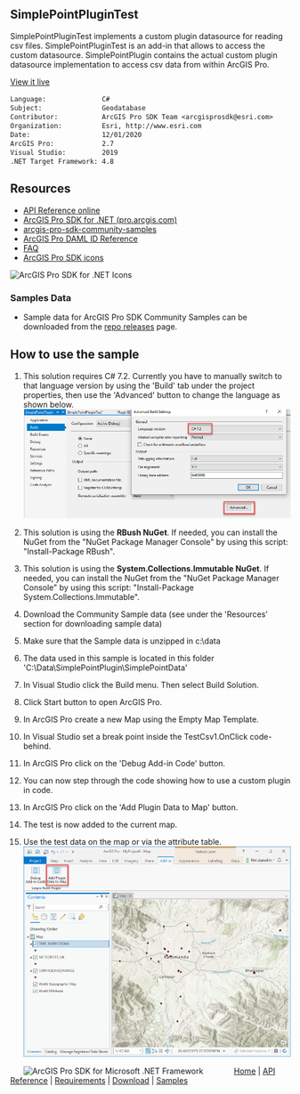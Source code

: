 ## SimplePointPluginTest

<!-- TODO: Write a brief abstract explaining this sample -->
SimplePointPluginTest implements a custom plugin datasource for reading csv files.  SimplePointPluginTest is an add-in that allows to access the custom datasource.  SimplePointPlugin contains the actual custom plugin datasource implementation to access csv data from within ArcGIS Pro.   
  


<a href="http://pro.arcgis.com/en/pro-app/sdk/" target="_blank">View it live</a>

<!-- TODO: Fill this section below with metadata about this sample-->
```
Language:              C#
Subject:               Geodatabase
Contributor:           ArcGIS Pro SDK Team <arcgisprosdk@esri.com>
Organization:          Esri, http://www.esri.com
Date:                  12/01/2020
ArcGIS Pro:            2.7
Visual Studio:         2019
.NET Target Framework: 4.8
```

## Resources

* [API Reference online](https://pro.arcgis.com/en/pro-app/sdk/api-reference)
* <a href="https://pro.arcgis.com/en/pro-app/sdk/" target="_blank">ArcGIS Pro SDK for .NET (pro.arcgis.com)</a>
* [arcgis-pro-sdk-community-samples](https://github.com/Esri/arcgis-pro-sdk-community-samples)
* [ArcGIS Pro DAML ID Reference](https://github.com/Esri/arcgis-pro-sdk/wiki/ArcGIS-Pro-DAML-ID-Reference)
* [FAQ](https://github.com/Esri/arcgis-pro-sdk/wiki/FAQ)
* [ArcGIS Pro SDK icons](https://github.com/Esri/arcgis-pro-sdk/releases/tag/2.4.0.19948)

![ArcGIS Pro SDK for .NET Icons](https://Esri.github.io/arcgis-pro-sdk/images/Home/Image-of-icons.png  "ArcGIS Pro SDK Icons")

### Samples Data

* Sample data for ArcGIS Pro SDK Community Samples can be downloaded from the [repo releases](https://github.com/Esri/arcgis-pro-sdk-community-samples/releases) page.  

## How to use the sample
<!-- TODO: Explain how this sample can be used. To use images in this section, create the image file in your sample project's screenshots folder. Use relative url to link to this image using this syntax: ![My sample Image](FacePage/SampleImage.png) -->
1. This solution requires C# 7.2.  Currently you have to manually switch to that language version by using the 'Build' tab under the project properties, then use the 'Advanced' button to change the language as shown below.  
![UI](Screenshots/screen1.png)    
  
1. This solution is using the **RBush NuGet**.  If needed, you can install the NuGet from the "NuGet Package Manager Console" by using this script: "Install-Package RBush".  
1. This solution is using the **System.Collections.Immutable NuGet**.  If needed, you can install the NuGet from the "NuGet Package Manager Console" by using this script: "Install-Package System.Collections.Immutable".  
1. Download the Community Sample data (see under the 'Resources' section for downloading sample data)  
1. Make sure that the Sample data is unzipped in c:\data   
1. The data used in this sample is located in this folder 'C:\Data\SimplePointPlugin\SimplePointData'  
1. In Visual Studio click the Build menu. Then select Build Solution.  
1. Click Start button to open ArcGIS Pro.  
1. In ArcGIS Pro create a new Map using the Empty Map Template.  
1. In Visual Studio set a break point inside the TestCsv1.OnClick code-behind.  
1. In ArcGIS Pro click on the 'Debug Add-in Code' button.  
1. You can now step through the code showing how to use a custom plugin in code.  
1. In ArcGIS Pro click on the 'Add Plugin Data to Map' button.  
1. The test is now added to the current map.  
1. Use the test data on the map or via the attribute table.  
![UI](Screenshots/screen2.png)    
  


<!-- End -->

&nbsp;&nbsp;&nbsp;&nbsp;&nbsp;&nbsp;<img src="https://esri.github.io/arcgis-pro-sdk/images/ArcGISPro.png"  alt="ArcGIS Pro SDK for Microsoft .NET Framework" height = "20" width = "20" align="top"  >
&nbsp;&nbsp;&nbsp;&nbsp;&nbsp;&nbsp;&nbsp;&nbsp;&nbsp;&nbsp;&nbsp;&nbsp;
[Home](https://github.com/Esri/arcgis-pro-sdk/wiki) | <a href="https://pro.arcgis.com/en/pro-app/sdk/api-reference" target="_blank">API Reference</a> | [Requirements](https://github.com/Esri/arcgis-pro-sdk/wiki#requirements) | [Download](https://github.com/Esri/arcgis-pro-sdk/wiki#installing-arcgis-pro-sdk-for-net) | <a href="https://github.com/esri/arcgis-pro-sdk-community-samples" target="_blank">Samples</a>
